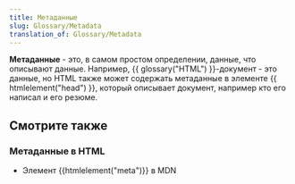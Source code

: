 ```yaml
---
title: Метаданные
slug: Glossary/Metadata
translation_of: Glossary/Metadata
---
```


**Метаданные** - это, в самом простом определении, данные, что описывают данные. Например, {{ glossary("HTML") }}-документ - это данные, но HTML также может содержать метаданные в элементе {{ htmlelement("head") }}, который описывает документ, например кто его написал и его резюме.

## Смотрите также

### Метаданные в HTML

- Элемент {{htmlelement("meta")}} в MDN
